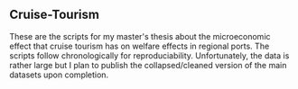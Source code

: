 ## Cruise-Tourism
These are the scripts for my master's thesis about the microeconomic effect that cruise tourism has on welfare effects in regional ports. The scripts follow chronologically for reproduciability. Unfortunately, the data is rather large but I plan to publish the collapsed/cleaned version of the main datasets upon completion.
